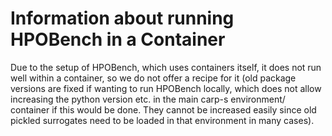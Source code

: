 # Information about running HPOBench in a Container
Due to the setup of HPOBench, which uses containers itself, it does not run well within a container, so we do not offer
a recipe for it (old package versions are fixed if wanting to run HPOBench locally, which does not allow increasing the
python version etc. in the main carp-s environment/ container if this would be done. They cannot be increased easily
since old pickled surrogates need to be loaded in that environment in many cases). 

